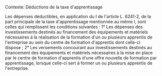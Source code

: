 Contexte: Déductions de la taxe d'apprentissage

Les dépenses déductibles, en application du I de l'article L. 6241-2, de la part principale de la taxe d'apprentissage mentionnée au même I, sont celles qui remplissent les conditions suivantes : 1° Les dépenses des investissements destinés au financement des équipements et matériels nécessaires à la réalisation de la formation d'un ou plusieurs apprentis de l'entreprise au sein du centre de formation d'apprentis dont celle-ci dispose ; 2° Les versements concourant aux investissements destinés au financement des équipements et matériels nécessaires à la mise en place par le centre de formation d'apprentis d'une offre nouvelle de formation par apprentissage, lorsque celle-ci sert à former un ou plusieurs apprentis de l'entreprise.